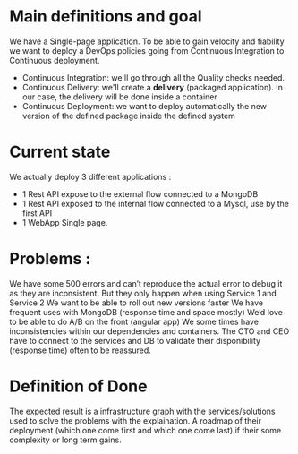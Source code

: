 # Main definitions and goal
 
We have a Single-page application. To be able to gain velocity and fiability we want to deploy a DevOps policies going from Continuous Integration to Continuous deployment.
 
 * Continuous Integration: we'll go through all the Quality checks needed.
 * Continuous Delivery: we'll create a **delivery** (packaged application). In our case, the delivery will be done inside a container
 * Continuous Deployment: we want to deploy automatically the new version of the defined package inside the defined system
 
# Current state
We actually deploy 3 different applications :
 * 1 Rest API expose to the external flow connected to a MongoDB
 * 1 Rest API exposed to the internal flow connected to a Mysql, use by the first API
 * 1 WebApp Single page.
 

# Problems :
We have some 500 errors and can’t reproduce the actual error to debug it as they are inconsistent. But they only happen when using Service 1 and Service 2
We want to be able to roll out new versions faster
We have frequent uses with MongoDB (response time and space mostly)
We’d love to be able to do A/B on the front (angular app)
We some times have inconsistencies within our dependencies and containers.
The CTO and CEO have to connect to the services and DB to validate their disponibility (response time) often to be reassured.
 

# Definition of Done 
The expected result is a infrastructure graph with the services/solutions used to solve the problems with the explaination.
A roadmap of their deployment (which one come first and which one come last) if their some complexity or long term gains.
